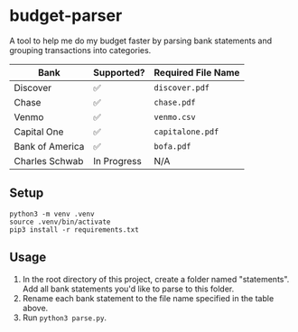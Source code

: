 # budget-parser
A tool to help me do my budget faster by parsing bank statements and grouping transactions into categories.

| Bank                | Supported?          | Required File Name   |
| --------------------| --------------------| ---------------------|
| Discover            | ✅                  | `discover.pdf`       |
| Chase               | ✅                  | `chase.pdf`          |
| Venmo               | ✅                  | `venmo.csv`          |
| Capital One         | ✅                  | `capitalone.pdf`     |
| Bank of America     | ✅                  | `bofa.pdf`           |
| Charles Schwab      | In Progress         | N/A                  |

## Setup
`python3 -m venv .venv`    
`source .venv/bin/activate`  
`pip3 install -r requirements.txt`

## Usage
1. In the root directory of this project, create a folder named "statements". Add all bank statements you'd like to parse to this folder.
3. Rename each bank statement to the file name specified in the table above. 
4. Run `python3 parse.py`.
